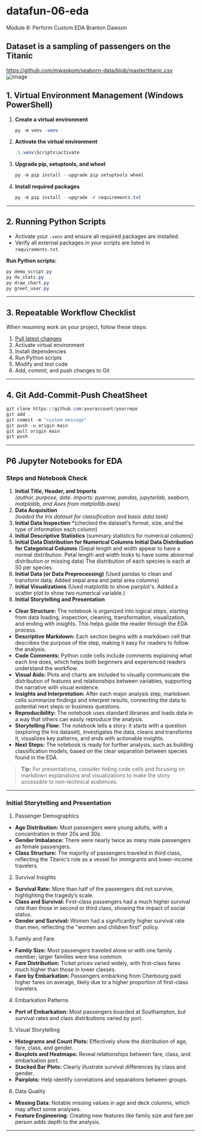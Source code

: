 # datafun-06-eda
Module 6: Perform Custom EDA
Branton Dawson

## Dataset is a sampling of passengers on the Titanic
https://github.com/mwaskom/seaborn-data/blob/master/titanic.csv 
![image](https://github.com/user-attachments/assets/3fc2be56-b3a5-4514-8266-86e38204f0f4)

## 1. Virtual Environment Management (Windows PowerShell)

1. **Create a virtual environment**
   ```powershell
   py -m venv .venv
   ```

2. **Activate the virtual environment**
   ```powershell
   .\.venv\Scripts\activate
   ```

3. **Upgrade pip, setuptools, and wheel**
   ```powershell
   py -m pip install --upgrade pip setuptools wheel
   ```

4. **Install required packages**
   ```powershell
   py -m pip install --upgrade -r requirements.txt
   ```

---

## 2. Running Python Scripts

- Activate your `.venv` and ensure all required packages are installed.
- Verify all external packages in your scripts are listed in `requirements.txt`.

**Run Python scripts:**
```powershell
py demo_script.py
py do_stats.py
py draw_chart.py
py greet_user.py
```

---

## 3. Repeatable Workflow Checklist

When resuming work on your project, follow these steps:

1. [Pull latest changes](https://github.com/denisecase/pro-analytics-01/tree/main/03-repeatable-workflow)
2. Activate virtual environment
3. Install dependencies
4. Run Python scripts
5. Modify and test code
6. Add, commit, and push changes to Git

---

## 4. Git Add-Commit-Push CheatSheet

```powershell
git clone https://github.com/youraccount/yourrepo
git add .
git commit -m "custom message"
git push -u origin main
git pull origin main
git push
```

---

## P6 Jupyter Notebooks for EDA

### Steps and Notebook Check

1. **Initial Title, Header, and Imports**  
   *(author, purpose, date.  imports: pyarrow, pandas, jupyterlab, seaborn, matplotlib, and Axes from matplotlib.axes)*
2. **Data Acquisition**  
   *(loaded the Iris dataset for classification and basic data task)*
3. **Initial Data Inspection**
   *(checked the dataset's format, size, and the type of information each column)
4. **Initial Descriptive Statistics**
   (summary statistics for numerical columns)
5. **Initial Data Distribution for Numerical Columns**
   **Initial Data Distribution for Categorical Columns**
   (Sepal length and width appear to have a normal distribution. Petal length and width looks to have some abnormal distribution or missing data)
   The distribution of each species is each at 50 per species.
6. **Initial Data (or Data Preprocessing)**
   (Used pandas to clean and transform data; Added sepal area and petal area columns)
7. **Initial Visualizations**
   (Used matplotlib to show pairplot's.  Added a scatter plot to show two numerical variable.)
8. **Initial Storytelling and Presentation**

- **Clear Structure:** The notebook is organized into logical steps, starting from data loading, inspection, cleaning, transformation, visualization, and ending with insights. This helps guide the reader through the EDA process.
- **Descriptive Markdown:** Each section begins with a markdown cell that describes the purpose of the step, making it easy for readers to follow the analysis.
- **Code Comments:** Python code cells include comments explaining what each line does, which helps both beginners and experienced readers understand the workflow.
- **Visual Aids:** Plots and charts are included to visually communicate the distribution of features and relationships between variables, supporting the narrative with visual evidence.
- **Insights and Interpretation:** After each major analysis step, markdown cells summarize findings and interpret results, connecting the data to potential next steps or business questions.
- **Reproducibility:** The notebook uses standard libraries and loads data in a way that others can easily reproduce the analysis.
- **Storytelling Flow:** The notebook tells a story: it starts with a question (exploring the Iris dataset), investigates the data, cleans and transforms it, visualizes key patterns, and ends with actionable insights.
- **Next Steps:** The notebook is ready for further analysis, such as building classification models, based on the clear separation between species found in the EDA.

> **Tip:** For presentations, consider hiding code cells and focusing on markdown explanations and visualizations to make the story accessible to non-technical audiences.

---

### Initial Storytelling and Presentation

1. Passenger Demographics
- **Age Distribution:** Most passengers were young adults, with a concentration in their 20s and 30s.
- **Gender Imbalance:** There were nearly twice as many male passengers as female passengers.
- **Class Structure:** The majority of passengers traveled in third class, reflecting the Titanic’s role as a vessel for immigrants and lower-income travelers.
2. Survival Insights
- **Survival Rate:** More than half of the passengers did not survive, highlighting the tragedy’s scale.
- **Class and Survival:** First-class passengers had a much higher survival rate than those in second or third class, showing the impact of social status.
- **Gender and Survival:** Women had a significantly higher survival rate than men, reflecting the "women and children first" policy.
3. Family and Fare
- **Family Size:** Most passengers traveled alone or with one family member; larger families were less common.
- **Fare Distribution:** Ticket prices varied widely, with first-class fares much higher than those in lower classes.
- **Fare by Embarkation:** Passengers embarking from Cherbourg paid higher fares on average, likely due to a higher proportion of first-class travelers.
4. Embarkation Patterns
- **Port of Embarkation:** Most passengers boarded at Southampton, but survival rates and class distributions varied by port.
5. Visual Storytelling
- **Histograms and Count Plots:** Effectively show the distribution of age, fare, class, and gender.
- **Boxplots and Heatmaps:** Reveal relationships between fare, class, and embarkation port.
- **Stacked Bar Plots:** Clearly illustrate survival differences by class and gender.
- **Pairplots:** Help identify correlations and separations between groups.
6. Data Quality
- **Missing Data:** Notable missing values in age and deck columns, which may affect some analyses.
- **Feature Engineering**: Creating new features like family size and fare per person adds depth to the analysis.

---
